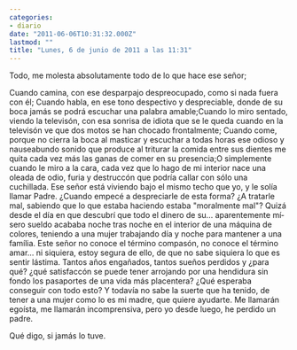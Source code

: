 ```yaml
---
categories:
- diario
date: "2011-06-06T10:31:32.000Z"
lastmod: ""
title: "Lunes, 6 de junio de 2011 a las 11:31"
---
```


Todo, me molesta absolutamente todo de lo que hace ese señor; 

Cuando camina, con ese desparpajo despreocupado, como si nada fuera con él; Cuando habla, en ese tono despectivo y despreciable, donde de su boca jamás se podrá escuchar una palabra amable;Cuando lo miro sentado, viendo la televisón, con esa sonrisa de idiota que se le queda cuando en la televisón ve que dos motos se han chocado frontalmente; Cuando come, porque no cierra la boca al masticar y escuchar a todas horas ese odioso y nauseabundo sonido que produce al triturar la comida entre sus dientes me quita cada vez más las ganas de comer en su presencia;O simplemente cuando le miro a la cara, cada vez que lo hago de mi interior nace una oleada de odio, furia y destruccón que podrí­a callar con sólo una cuchillada. 
Ese señor está viviendo bajo el mismo techo que yo, y le solí­a llamar Padre. ¿Cuando empecé a despreciarle de esta forma? ¿A tratarle mal, sabiendo que lo que estaba haciendo estaba "moralmente mal"? Quizá desde el dí­a en que descubrí­ que todo el dinero de su... aparentemente mí­sero sueldo acababa noche tras noche en el interior de una máquina de colores, teniendo a una mujer trabajando dí­a y noche para mantener a una famí­lia. Este señor no conoce el término compasón, no conoce el término amar... ni siquiera, estoy segura de ello, de que no sabe siquiera lo que es sentir lástima. Tantos años engañados, tantos sueños perdidos y ¿para qué? ¿qué satisfaccón se puede tener arrojando por una hendidura sin fondo los pasaportes de una vida más placentera? ¿Qué esperaba conseguir con todo esto? Y todaví­a no sabe la suerte que ha tenido, de tener a una mujer como lo es mi madre, que quiere ayudarte. Me llamarán egoí­sta, me llamarán incomprensiva, pero yo desde luego, he perdido un padre. 

Qué digo, si jamás lo tuve.